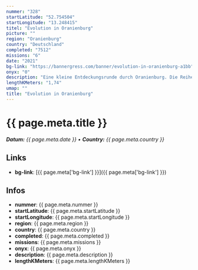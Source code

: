 ```yaml
---
nummer: "328"
startLatitude: "52.754504"
startLongitude: "13.248415"
titel: "Evolution in Oranienburg"
picture: ""
region: "Oranienburg"
country: "Deutschland"
completed: "7512"
missions: "6"
date: "2021"
bg-link: "https://bannergress.com/banner/evolution-in-oranienburg-a1bb"
onyx: "0"
description: "Eine kleine Entdeckungsrunde durch Oranienburg. Die Reihe startet am Bahnhof und führt dich zum Schlosspark der Stadt"
lengthKMeters: "1,74"
umap: ""
title: "Evolution in Oranienburg"
---
```


# {{ page.meta.title }}
_**Datum:** {{ page.meta.date }} • **Country:** {{ page.meta.country }}_

## Links
- **bg-link**: [{{ page.meta['bg-link'] }}]({{ page.meta['bg-link'] }})

## Infos
- **nummer**: {{ page.meta.nummer }}
- **startLatitude**: {{ page.meta.startLatitude }}
- **startLongitude**: {{ page.meta.startLongitude }}
- **region**: {{ page.meta.region }}
- **country**: {{ page.meta.country }}
- **completed**: {{ page.meta.completed }}
- **missions**: {{ page.meta.missions }}
- **onyx**: {{ page.meta.onyx }}
- **description**: {{ page.meta.description }}
- **lengthKMeters**: {{ page.meta.lengthKMeters }}

